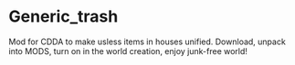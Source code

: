 # Generic_trash
Mod for CDDA to make usless items in houses unified.
Download, unpack into MODS, turn on in the world creation, enjoy junk-free world!
